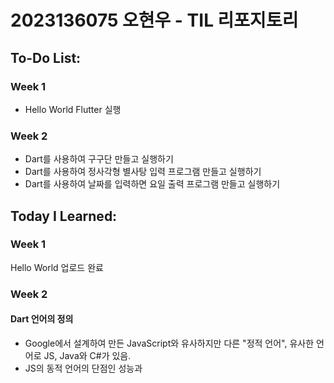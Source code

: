# 2023136075 오현우 - TIL 리포지토리

## To-Do List:
### Week 1
- Hello World Flutter 실행
### Week 2
- Dart를 사용하여 구구단 만들고 실행하기
- Dart를 사용하여 정사각형 별사탕 입력 프로그램 만들고 실행하기
- Dart를 사용하여 날짜를 입력하면 요일 출력 프로그램 만들고 실행하기

## Today I Learned:
### Week 1
Hello World 업로드 완료
### Week 2
#### Dart 언어의 정의
- Google에서 설계하여 만든 JavaScript와 유사하지만 다른 "정적 언어", 유사한 언어로 JS, Java와 C#가 있음.
- JS의 동적 언어의 단점인 성능과 

